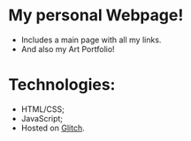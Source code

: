 # My personal Webpage!
- Includes a main page with all my links.
- And also my Art Portfolio!

# Technologies:
- HTML/CSS;
- JavaScript;
- Hosted on [Glitch](https://glitch.com/).
